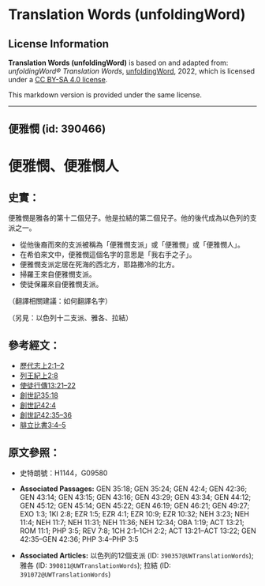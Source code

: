 # Translation Words (unfoldingWord)

## License Information

**Translation Words (unfoldingWord)** is based on and adapted from: _unfoldingWord® Translation Words_, [unfoldingWord](https://unfoldingword.org/utw), 2022, which is licensed under a [CC BY-SA 4.0 license](https://creativecommons.org/licenses/by-sa/4.0/legalcode.en).

This markdown version is provided under the same license.



--------------------------------

## 便雅憫 (id: 390466)

便雅憫、便雅憫人
========

史實：
---

便雅憫是雅各的第十二個兒子。他是拉結的第二個兒子。他的後代成為以色列的支派之一。

* 從他後裔而來的支派被稱為「便雅憫支派」或「便雅憫」或「便雅憫人」。
* 在希伯來文中，便雅憫這個名字的意思是「我右手之子」。
* 便雅憫支派定居在死海的西北方，耶路撒冷的北方。
* 掃羅王來自便雅憫支派。
* 使徒保羅來自便雅憫支派。

（翻譯相關建議：如何翻譯名字）

（另見：以色列十二支派、雅各、拉結）

參考經文：
-----

* [歷代志上2:1–2](https://ref.ly/1Chr2:1-1Chr2:2)
* [列王紀上2:8](https://ref.ly/1Kgs2:8)
* [使徒行傳13:21–22](https://ref.ly/Acts13:21-Acts13:22)
* [創世記35:18](https://ref.ly/Gen35:18)
* [創世記42:4](https://ref.ly/Gen42:4)
* [創世記42:35–36](https://ref.ly/Gen42:35-Gen42:36)
* [腓立比書3:4–5](https://ref.ly/Phil3:4-Phil3:5)

原文參照：
-----

* 史特朗號：H1144，G09580

* **Associated Passages:** GEN 35:18; GEN 35:24; GEN 42:4; GEN 42:36; GEN 43:14; GEN 43:15; GEN 43:16; GEN 43:29; GEN 43:34; GEN 44:12; GEN 45:12; GEN 45:14; GEN 45:22; GEN 46:19; GEN 46:21; GEN 49:27; EXO 1:3; 1KI 2:8; EZR 1:5; EZR 4:1; EZR 10:9; EZR 10:32; NEH 3:23; NEH 11:4; NEH 11:7; NEH 11:31; NEH 11:36; NEH 12:34; OBA 1:19; ACT 13:21; ROM 11:1; PHP 3:5; REV 7:8; 1CH 2:1–1CH 2:2; ACT 13:21–ACT 13:22; GEN 42:35–GEN 42:36; PHP 3:4–PHP 3:5
* **Associated Articles:** 以色列的12個支派 (ID: `390357@UWTranslationWords`); 雅各 (ID: `390811@UWTranslationWords`); 拉結 (ID: `391072@UWTranslationWords`)

